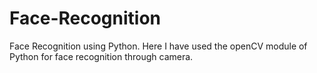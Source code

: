 # Face-Recognition
Face Recognition using Python.
Here I have used the openCV module of Python for face recognition through camera.
